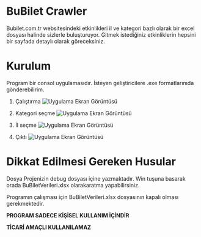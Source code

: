 
# BuBilet Crawler

Bubilet.com.tr websitesindeki etkinlikleri il ve kategori bazlı olarak bir excel dosyası halinde sizlerle buluşturuyor. Gitmek istediğiniz etkinliklerin hepsini bir sayfada detaylı olarak göreceksiniz.

# Kurulum
Program bir consol uygulamasıdır. İsteyen geliştiricilere .exe formatlarınıda gönderebilirim.

1. Çalıştırma
![Uygulama Ekran Görüntüsü](https://via.placeholder.com/468x300?text=App+Screenshot+Here)

2. Kategori seçme
![Uygulama Ekran Görüntüsü](https://via.placeholder.com/468x300?text=App+Screenshot+Here)

3. İl seçme
![Uygulama Ekran Görüntüsü](https://via.placeholder.com/468x300?text=App+Screenshot+Here)

4. Çıktı
![Uygulama Ekran Görüntüsü](https://via.placeholder.com/468x300?text=App+Screenshot+Here)

# Dikkat Edilmesi Gereken Husular

Dosya Projenizin debug dosyası içine yazmaktadır. Win tuşuna basarak orada BuBiletVerileri.xlsx olarakaratma yapabilirsiniz.

Programın çalışması için BuBiletVerileri.xlsx dosyasının kapalı olması gerekmektedir.

**PROGRAM SADECE KİŞİSEL KULLANIM İÇİNDİR**

**TİCARİ AMAÇLI KULLANILAMAZ**

